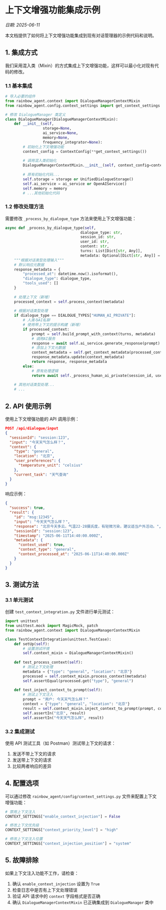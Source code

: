 # 上下文增强功能集成示例

*日期: 2025-06-11*

本文档提供了如何将上下文增强功能集成到现有对话管理器的示例代码和说明。

## 1. 集成方式

我们采用混入类（Mixin）的方式集成上下文增强功能，这样可以最小化对现有代码的修改。

### 1.1 基本集成

```python
# 导入必要的组件
from rainbow_agent.context import DialogueManagerContextMixin
from rainbow_agent.config.context_settings import get_context_settings

# 修改 DialogueManager 类定义
class DialogueManager(DialogueManagerContextMixin):
    def __init__(self, 
                 storage=None,
                 ai_service=None,
                 memory=None,
                 frequency_integrator=None):
        # 初始化上下文增强功能
        context_config = ContextConfig(**get_context_settings())
        
        # 调用混入类初始化
        DialogueManagerContextMixin.__init__(self, context_config=context_config)
        
        # 原有初始化代码...
        self.storage = storage or UnifiedDialogueStorage()
        self.ai_service = ai_service or OpenAIService()
        self.memory = memory
        # ...其他初始化代码
```

### 1.2 修改处理方法

需要修改 `_process_by_dialogue_type` 方法来使用上下文增强功能：

```python
async def _process_by_dialogue_type(self,
                                  dialogue_type: str,
                                  session_id: str,
                                  user_id: str,
                                  content: str,
                                  turns: List[Dict[str, Any]],
                                  metadata: Optional[Dict[str, Any]] = None) -> Tuple[str, Dict[str, Any]]:
    """根据对话类型处理输入"""
    # 默认响应元数据
    response_metadata = {
        "processed_at": datetime.now().isoformat(),
        "dialogue_type": dialogue_type,
        "tools_used": []
    }
    
    # 处理上下文（新增）
    processed_context = self.process_context(metadata)
    
    # 根据对话类型处理
    if dialogue_type == DIALOGUE_TYPES["HUMAN_AI_PRIVATE"]:
        # 人类与AI私聊
        # 使用带上下文的提示构建（新增）
        if processed_context:
            prompt = self.build_prompt_with_context(turns, metadata)
            # 调用AI服务
            response = await self.ai_service.generate_response(prompt)
            # 添加上下文元数据
            context_metadata = self.get_context_metadata(processed_context)
            response_metadata.update(context_metadata)
            return response, response_metadata
        else:
            # 原有处理逻辑
            return await self._process_human_ai_private(session_id, user_id, content, turns, metadata)
    
    # 其他对话类型处理...
    # ...
```

## 2. API 使用示例

使用上下文增强功能的 API 调用示例：

```json
POST /api/dialogue/input
{
  "sessionId": "session:123",
  "input": "今天天气怎么样？",
  "context": {
    "type": "general",
    "location": "北京",
    "user_preferences": {
      "temperature_unit": "celsius"
    },
    "current_task": "天气查询"
  }
}
```

响应示例：

```json
{
  "success": true,
  "result": {
    "id": "msg:12345",
    "input": "今天天气怎么样？",
    "response": "北京今天多云，气温22-28摄氏度，有轻微污染，建议适当户外活动。",
    "sessionId": "session:123",
    "timestamp": "2025-06-11T14:40:00.000Z",
    "metadata": {
      "context_used": true,
      "context_type": "general",
      "context_processed_at": "2025-06-11T14:40:00.000Z"
    }
  }
}
```

## 3. 测试方法

### 3.1 单元测试

创建 `test_context_integration.py` 文件进行单元测试：

```python
import unittest
from unittest.mock import MagicMock, patch
from rainbow_agent.context import DialogueManagerContextMixin

class TestContextIntegration(unittest.TestCase):
    def setUp(self):
        # 设置测试环境
        self.context_mixin = DialogueManagerContextMixin()
        
    def test_process_context(self):
        # 测试上下文处理
        metadata = {"type": "general", "location": "北京"}
        processed = self.context_mixin.process_context(metadata)
        self.assertEqual(processed.get("type"), "general")
        
    def test_inject_context_to_prompt(self):
        # 测试上下文注入
        prompt = "用户: 今天天气怎么样？"
        context = {"type": "general", "location": "北京"}
        result = self.context_mixin.inject_context_to_prompt(prompt, context)
        self.assertIn("北京", result)
        self.assertIn("今天天气怎么样", result)
```

### 3.2 集成测试

使用 API 测试工具（如 Postman）测试带上下文的请求：

1. 发送不带上下文的请求
2. 发送带上下文的请求
3. 比较两者响应的差异

## 4. 配置选项

可以通过修改 `rainbow_agent/config/context_settings.py` 文件来配置上下文增强功能：

```python
# 禁用上下文注入
CONTEXT_SETTINGS["enable_context_injection"] = False

# 修改上下文优先级
CONTEXT_SETTINGS["context_priority_level"] = "high"

# 修改上下文注入位置
CONTEXT_SETTINGS["context_injection_position"] = "system"
```

## 5. 故障排除

如果上下文注入功能不工作，请检查：

1. 确认 `enable_context_injection` 设置为 `True`
2. 检查日志中是否有上下文处理错误
3. 验证 API 请求中的 `context` 字段格式是否正确
4. 确认 `DialogueManagerContextMixin` 已正确集成到 `DialogueManager` 类中
